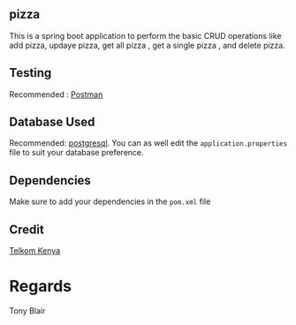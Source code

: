 ## pizza
This is a spring boot application to perform the basic CRUD operations like add pizza, updaye pizza, get all pizza , get a single pizza , and delete pizza.

## Testing
Recommended : [Postman](https://www.getpostman.com/)

## Database Used
Recommended: [postgresql](https://www.postgresql.org/).
You can as well edit the `application.properties` file to suit your database preference.

## Dependencies
Make sure to add your dependencies in the `pom.xml` file

## Credit
[Telkom Kenya](http://telkom.co.ke/)

# Regards
Tony Blair

